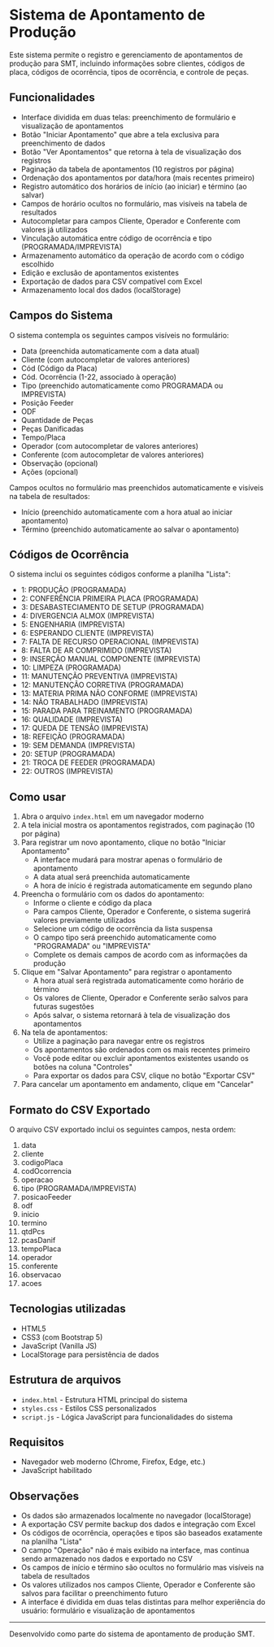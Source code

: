 # Sistema de Apontamento de Produção

Este sistema permite o registro e gerenciamento de apontamentos de produção para SMT, incluindo informações sobre clientes, códigos de placa, códigos de ocorrência, tipos de ocorrência, e controle de peças.

## Funcionalidades

- Interface dividida em duas telas: preenchimento de formulário e visualização de apontamentos
- Botão "Iniciar Apontamento" que abre a tela exclusiva para preenchimento de dados
- Botão "Ver Apontamentos" que retorna à tela de visualização dos registros
- Paginação da tabela de apontamentos (10 registros por página)
- Ordenação dos apontamentos por data/hora (mais recentes primeiro)
- Registro automático dos horários de início (ao iniciar) e término (ao salvar)
- Campos de horário ocultos no formulário, mas visíveis na tabela de resultados
- Autocompletar para campos Cliente, Operador e Conferente com valores já utilizados
- Vinculação automática entre código de ocorrência e tipo (PROGRAMADA/IMPREVISTA)
- Armazenamento automático da operação de acordo com o código escolhido
- Edição e exclusão de apontamentos existentes
- Exportação de dados para CSV compatível com Excel
- Armazenamento local dos dados (localStorage)

## Campos do Sistema

O sistema contempla os seguintes campos visíveis no formulário:
- Data (preenchida automaticamente com a data atual)
- Cliente (com autocompletar de valores anteriores)
- Cód (Código da Placa)
- Cód. Ocorrência (1-22, associado à operação)
- Tipo (preenchido automaticamente como PROGRAMADA ou IMPREVISTA)
- Posição Feeder
- ODF
- Quantidade de Peças
- Peças Danificadas
- Tempo/Placa
- Operador (com autocompletar de valores anteriores)
- Conferente (com autocompletar de valores anteriores)
- Observação (opcional)
- Ações (opcional)

Campos ocultos no formulário mas preenchidos automaticamente e visíveis na tabela de resultados:
- Início (preenchido automaticamente com a hora atual ao iniciar apontamento)
- Término (preenchido automaticamente ao salvar o apontamento)

## Códigos de Ocorrência

O sistema inclui os seguintes códigos conforme a planilha "Lista":
- 1: PRODUÇÃO (PROGRAMADA)
- 2: CONFERÊNCIA PRIMEIRA PLACA (PROGRAMADA)
- 3: DESABASTECIAMENTO DE SETUP (PROGRAMADA)
- 4: DIVERGENCIA ALMOX (IMPREVISTA)
- 5: ENGENHARIA (IMPREVISTA)
- 6: ESPERANDO CLIENTE (IMPREVISTA)
- 7: FALTA DE RECURSO OPERACIONAL (IMPREVISTA)
- 8: FALTA DE AR COMPRIMIDO (IMPREVISTA)
- 9: INSERÇÃO MANUAL COMPONENTE (IMPREVISTA)
- 10: LIMPEZA (PROGRAMADA)
- 11: MANUTENÇÃO PREVENTIVA (IMPREVISTA)
- 12: MANUTENÇÃO CORRETIVA (PROGRAMADA)
- 13: MATERIA PRIMA NÃO CONFORME (IMPREVISTA)
- 14: NÃO TRABALHADO (IMPREVISTA)
- 15: PARADA PARA TREINAMENTO (PROGRAMADA)
- 16: QUALIDADE (IMPREVISTA)
- 17: QUEDA DE TENSÃO (IMPREVISTA)
- 18: REFEIÇÃO (PROGRAMADA)
- 19: SEM DEMANDA (IMPREVISTA)
- 20: SETUP (PROGRAMADA)
- 21: TROCA DE FEEDER (PROGRAMADA)
- 22: OUTROS (IMPREVISTA)

## Como usar

1. Abra o arquivo `index.html` em um navegador moderno
2. A tela inicial mostra os apontamentos registrados, com paginação (10 por página)
3. Para registrar um novo apontamento, clique no botão "Iniciar Apontamento"
   - A interface mudará para mostrar apenas o formulário de apontamento
   - A data atual será preenchida automaticamente
   - A hora de início é registrada automaticamente em segundo plano
4. Preencha o formulário com os dados do apontamento:
   - Informe o cliente e código da placa
   - Para campos Cliente, Operador e Conferente, o sistema sugerirá valores previamente utilizados
   - Selecione um código de ocorrência da lista suspensa
   - O campo tipo será preenchido automaticamente como "PROGRAMADA" ou "IMPREVISTA"
   - Complete os demais campos de acordo com as informações da produção
5. Clique em "Salvar Apontamento" para registrar o apontamento
   - A hora atual será registrada automaticamente como horário de término
   - Os valores de Cliente, Operador e Conferente serão salvos para futuras sugestões
   - Após salvar, o sistema retornará à tela de visualização dos apontamentos
6. Na tela de apontamentos:
   - Utilize a paginação para navegar entre os registros
   - Os apontamentos são ordenados com os mais recentes primeiro
   - Você pode editar ou excluir apontamentos existentes usando os botões na coluna "Controles"
   - Para exportar os dados para CSV, clique no botão "Exportar CSV"
7. Para cancelar um apontamento em andamento, clique em "Cancelar"

## Formato do CSV Exportado

O arquivo CSV exportado inclui os seguintes campos, nesta ordem:
1. data
2. cliente
3. codigoPlaca
4. codOcorrencia
5. operacao
6. tipo (PROGRAMADA/IMPREVISTA)
7. posicaoFeeder
8. odf
9. inicio
10. termino
11. qtdPcs
12. pcasDanif
13. tempoPlaca
14. operador
15. conferente
16. observacao
17. acoes

## Tecnologias utilizadas

- HTML5
- CSS3 (com Bootstrap 5)
- JavaScript (Vanilla JS)
- LocalStorage para persistência de dados

## Estrutura de arquivos

- `index.html` - Estrutura HTML principal do sistema
- `styles.css` - Estilos CSS personalizados
- `script.js` - Lógica JavaScript para funcionalidades do sistema

## Requisitos

- Navegador web moderno (Chrome, Firefox, Edge, etc.)
- JavaScript habilitado

## Observações

- Os dados são armazenados localmente no navegador (localStorage)
- A exportação CSV permite backup dos dados e integração com Excel
- Os códigos de ocorrência, operações e tipos são baseados exatamente na planilha "Lista"
- O campo "Operação" não é mais exibido na interface, mas continua sendo armazenado nos dados e exportado no CSV
- Os campos de início e término são ocultos no formulário mas visíveis na tabela de resultados
- Os valores utilizados nos campos Cliente, Operador e Conferente são salvos para facilitar o preenchimento futuro
- A interface é dividida em duas telas distintas para melhor experiência do usuário: formulário e visualização de apontamentos

---

Desenvolvido como parte do sistema de apontamento de produção SMT. 
